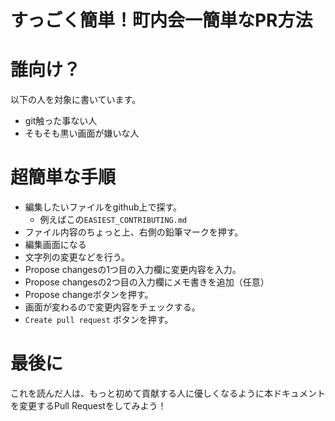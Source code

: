 # すっごく簡単！町内会一簡単なPR方法

# 誰向け？

以下の人を対象に書いています。

- git触った事ない人
- そもそも黒い画面が嫌いな人


# 超簡単な手順
- 編集したいファイルをgithub上で探す。
  - 例えばこの`EASIEST_CONTRIBUTING.md`
- ファイル内容のちょっと上、右側の鉛筆マークを押す。
- 編集画面になる
- 文字列の変更などを行う。
- Propose changesの1つ目の入力欄に変更内容を入力。
- Propose changesの2つ目の入力欄にメモ書きを追加（任意）
- Propose changeボタンを押す。
- 画面が変わるので変更内容をチェックする。
- `Create pull request` ボタンを押す。


# 最後に
これを読んだ人は、もっと初めて貢献する人に優しくなるように本ドキュメントを変更するPull Requestをしてみよう！
